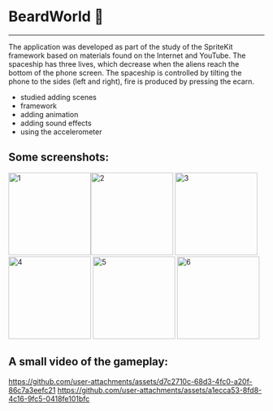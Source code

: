 # BeardWorld 🦸
-----------------
The application was developed as part of the study of the SpriteKit framework based on materials found on the Internet and YouTube.
The spaceship has three lives, which decrease when the aliens reach the bottom of the phone screen.
The spaceship is controlled by tilting the phone to the sides (left and right), fire is produced by pressing the ecarn.
- studied adding scenes
- framework
- adding animation
- adding sound effects
- using the accelerometer


Some screenshots:
-----------------
<img width="162" alt="1" src="https://github.com/user-attachments/assets/eb471335-64e1-47c7-9e28-39426e97c8d6" /><img width="162" alt="2" src="https://github.com/user-attachments/assets/d29c46cd-aa4d-4647-931a-2b9a4640b915" />
<img width="162" alt="3" src="https://github.com/user-attachments/assets/8c954384-417f-43a7-8d0a-c74cbb043a68" /> <img width="162" alt="4" src="https://github.com/user-attachments/assets/35bc2248-67a1-4206-aedc-1d7ac631103c" />
<img width="162" alt="5" src="https://github.com/user-attachments/assets/85d35f70-41c4-467e-856f-28befaae4066" /> <img width="162" alt="6" src="https://github.com/user-attachments/assets/edce27f2-22ca-4627-9244-19afd54c5d75" />

A small video of the gameplay:
-----------------
https://github.com/user-attachments/assets/d7c2710c-68d3-4fc0-a20f-86c7a3eefc21 https://github.com/user-attachments/assets/a1ecca53-8fd8-4c16-9fc5-0418fe101bfc


